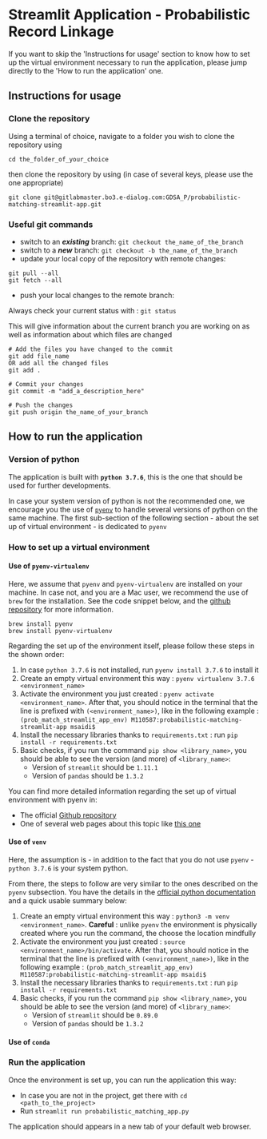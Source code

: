 # Streamlit Application - Probabilistic Record Linkage

If you want to skip the 'Instructions for usage' section to know how to set up the virtual environment necessary to run the application,
please jump directly to the 'How to run the application' one.


## Instructions for usage

### Clone the repository
Using a terminal of choice, navigate to a folder you wish to clone the repository using 

`cd the_folder_of_your_choice`

then clone the repository by using (in case of several keys, please use the one appropriate)

 `git clone git@gitlabmaster.bo3.e-dialog.com:GDSA_P/probabilistic-matching-streamlit-app.git`

### Useful git commands

* switch to an ***existing*** branch: `git checkout the_name_of_the_branch`
* switch to a ***new*** branch: `git checkout -b the_name_of_the_branch`
* update your local copy of the repository with remote changes: 
```
git pull --all
git fetch --all
```
* push your local changes to the remote branch:

Always check your current status with : `git status`

This will give information about the current branch you are working on as well as information about which files are changed

```
# Add the files you have changed to the commit
git add file_name
OR add all the changed files
git add .

# Commit your changes
git commit -m "add_a_description_here"

# Push the changes
git push origin the_name_of_your_branch
```


## How to run the application 

### Version of python
The application is built with **`python 3.7.6`**, this is the one that should be used for further developments.

In case your system version of python is not the recommended one, we encourage you the use of [`pyenv`](https://github.com/pyenv/pyenv) to handle several versions of python on the same machine. The first sub-section of the following section - about the set up of virtual environment - is dedicated to `pyenv`

### How to set up a virtual environment

#### Use of `pyenv-virtualenv`

Here, we assume that `pyenv` and `pyenv-virtualenv` are installed on your machine. In case not, and you are a Mac user, we recommend the use of `brew` for the installation. See the code snippet below, and the [github repository](https://github.com/pyenv) for more information.

```
brew install pyenv
brew install pyenv-virtualenv
```

Regarding the set up of the environment itself, please follow these steps in the shown order:
1. In case `python 3.7.6` is not installed, run `pyenv install 3.7.6` to install it
2. Create an empty virtual environment this way : `pyenv virtualenv 3.7.6 <environment_name>`
3. Activate the environment you just created : `pyenv activate <environment_name>`. After that, you should notice in the terminal that the line is prefixed with `(<environment_name>)`, like in the following example : `(prob_match_streamlit_app_env) M110587:probabilistic-matching-streamlit-app msaidi$ `
4. Install the necessary libraries thanks to `requirements.txt` : run `pip install -r requirements.txt`
5. Basic checks, if you run the command `pip show <library_name>`, you should be able to see the version (and more) of `<library_name>`:
      * Version of `streamlit` should be `1.11.1`
      * Version of `pandas` should be `1.3.2`

You can find more detailed information regarding the set up of virtual environment with pyenv in:
* The official [Github repository](https://github.com/pyenv)
* One of several web pages about this topic like [this one](https://akrabat.com/creating-virtual-environments-with-pyenv/)


#### Use of `venv`

Here, the assumption is - in addition to the fact that you do not use `pyenv` - `python 3.7.6` is your system python.

From there, the steps to follow are very similar to the ones described on the `pyenv` subsection. You have the details in the [official python documentation](https://docs.python.org/3/tutorial/venv.html) and a quick usable summary below:
1. Create an empty virtual environment this way : `python3 -m venv <environment_name>`. **Careful** : unlike `pyenv` the environment is physically created where you run the command, the choose the location mindfully
2. Activate the environment you just created : `source <environment_name>/bin/activate`. After that, you should notice in the terminal that the line is prefixed with `(<environment_name>)`, like in the following example : `(prob_match_streamlit_app_env) M110587:probabilistic-matching-streamlit-app msaidi$ `
3. Install the necessary libraries thanks to `requirements.txt` : run `pip install -r requirements.txt`
4. Basic checks, if you run the command `pip show <library_name>`, you should be able to see the version (and more) of `<library_name>`:
      * Version of `streamlit` should be `0.89.0`
      * Version of `pandas` should be `1.3.2`


#### Use of `conda`

### Run the application

Once the environment is set up, you can run the application this way:
* In case you are not in the project, get there with `cd <path_to_the_project>`
* Run `streamlit run probabilistic_matching_app.py`

The application should appears in a new tab of your default web browser.






